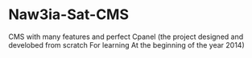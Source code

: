 # Naw3ia-Sat-CMS
CMS with many features and perfect Cpanel 
(the project designed and develobed from scratch For learning At the beginning of the year 2014) 
